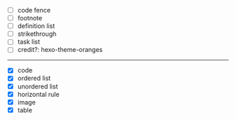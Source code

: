 - [ ] code fence
- [ ] footnote
- [ ] definition list
- [ ] strikethrough
- [ ] task list
- [ ] credit?: hexo-theme-oranges

---

- [X] code
- [X] ordered list
- [X] unordered list
- [X] horizontal rule
- [X] image
- [X] table
